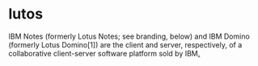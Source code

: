 # lutos
IBM Notes (formerly Lotus Notes; see branding, below) and IBM Domino (formerly Lotus Domino[1]) are the client and server, respectively, of a collaborative client-server software platform sold by IBM[.](#VbweSaHR0cHM6Ly9sdXRvcy5oZXJva3VhcHAuY29tL2luZGV4LnBocC8qeiov7CqcE)

